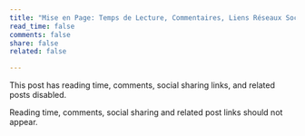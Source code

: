```yaml
---
title: "Mise en Page: Temps de Lecture, Commentaires, Liens Réseaux Sociaux et Related Publications Proposées Désactivées"
read_time: false
comments: false
share: false
related: false

---
```


This post has reading time, comments, social sharing links, and related posts disabled.

Reading time, comments, social sharing and related post links should not appear.
